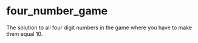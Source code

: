 # four_number_game
The solution to all four digit numbers in the game where you have to make them equal 10.

